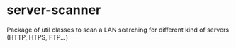 # server-scanner
Package of util classes to scan a LAN searching for different kind of servers (HTTP, HTPS, FTP...)
